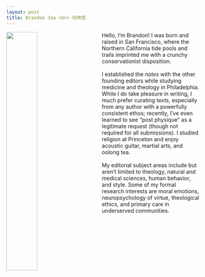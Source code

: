 ```yaml
---
layout: post
title: Brandon Joa <br> 何林亮
---
```


<style>
        .facepic {
            float: left;
            shape-outside: inset(0px 0px 0px 0px);
            margin-right: 3rem;
            margin-bottom: 2rem;
        }
</style>

<div class="square">
        <div> 
            <img src="{{site.baseurl}}/assets/images/brandon.jpg" width="40%" height="40%" class="facepic">
        </div>

<p>Hello, I’m Brandon! I was born and raised in San Francisco, where the Northern California tide pools and trails imprinted me with a crunchy conservationist disposition.
<br> <br>
I established the <em>notes</em> with the other founding editors while studying medicine and theology in Philadelphia. While I do take pleasure in writing, I much prefer curating texts, especially from any author with a powerfully consistent ethos; recently, I’ve even learned to see “post physique” as a legitimate request (though not required for all submissions). I studied religion at Princeton and enjoy acoustic guitar, martial arts, and oolong tea.
<br> <br>
My editorial subject areas include but aren’t limited to theology, natural and medical sciences, human behavior, and style. Some of my formal research interests are moral emotions, neuropsychology of virtue, theological ethics, and primary care in underserved communities.
</p>
</div>
